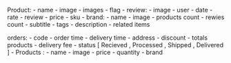 Product:
    - name
    - image
    - images
    - flag
    - review:
        - image
        - user
        - date 
        - rate
        - review
    - price
    - sku
    - brand:
        - name
        - image
        - products count
    - rewies count
    - subtitle
    - tags
    - description
    - related items

orders:
    - code 
    - order time
    - delivery time
    - address
    - discount 
    - totals products
    - delivery fee
    - status [ Recieved , Processed , Shipped , Delivered ]
    - Products :
        - name
        - image 
        - price 
        - quantity
        - brand
        